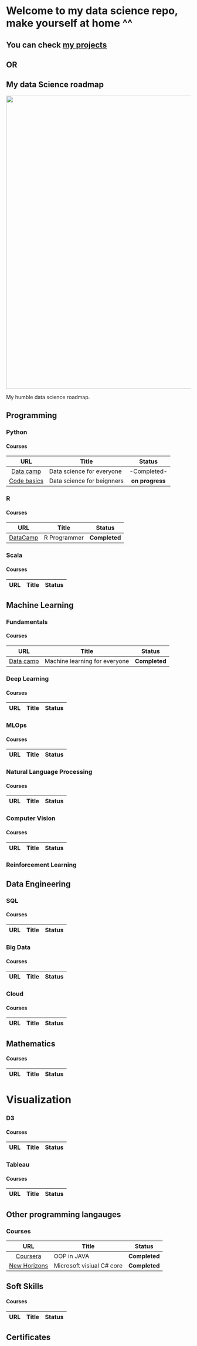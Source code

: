 # Welcome to my data science repo, make yourself at home ^^

## You can check [my projects](https://github.com/Strikoder/Data-Science/tree/main/Projects)
## OR
## My data Science roadmap

<p align="center"> 
<img src="https://cdn.sketchbubble.com/pub/media/catalog/product/optimized1/b/d/bd0564b818cb41808ba50fb0e3437d0f6c790e6161d0b15eeabed30068e45073/data-science-roadmap-slide2.png" width="800">
</p>

My humble data science roadmap.

## Programming
### Python
#### Courses
| URL | Title | Status |
| :---: | --- | :---: |
| [Data camp](https://drive.google.com/file/d/1zRgr_h2ZlE_u-QSVtPybspu2JlD-pzdM/view?usp=sharing) | Data science for everyone | -Completed- |
| [Code basics](https://codebasics.io/courses/data-science-full-course-for-beginners)|Data science for beignners|**on progress**|


### R
#### Courses
| URL | Title | Status |
| :---: | --- | :---: |
| [DataCamp](https://www.datacamp.com/tracks/r-programmer) | R Programmer | **Completed** |

### Scala
#### Courses
| URL | Title | Status |
| :---: | --- | :---: |



## Machine Learning
### Fundamentals
#### Courses
| URL | Title | Status |
| :---: | --- | :---: |
| [Data camp](https://drive.google.com/file/d/1zRgr_h2ZlE_u-QSVtPybspu2JlD-pzdM/view?usp=sharing) | Machine learning for everyone | **Completed** |


### Deep Learning
#### Courses
| URL | Title | Status |
| :---: | --- | :---: |


### MLOps
#### Courses
| URL | Title | Status |
| :---: | --- | :---: |


### Natural Language Processing
#### Courses
| URL | Title | Status |
| :---: | --- | :---: |


### Computer Vision
#### Courses
| URL | Title | Status |
| :---: | --- | :---: |

### Reinforcement Learning

## Data Engineering
### SQL
#### Courses
| URL | Title | Status |
| :---: | --- | :---: |

### Big Data
#### Courses
| URL | Title | Status |
| :---: | --- | :---: |


### Cloud
#### Courses
| URL | Title | Status |
| :---: | --- | :---: |


## Mathematics
#### Courses
| URL | Title | Status |
| :---: | --- | :---: |


# Visualization
### D3
#### Courses
| URL | Title | Status |
| :---: | --- | :---: |


### Tableau
#### Courses
| URL | Title | Status |
| :---: | --- | :---: |

## Other programming langauges
### Courses
| URL | Title | Status |
| :---: | --- | :---: |
|[Coursera](https://drive.google.com/file/d/1-f6L78jb1Q8xMg-NzpNO9rT36GPx2BgA/view?usp=sharing) | OOP in JAVA | **Completed** |
|[New Horizons](https://drive.google.com/drive/folders/1O5hJH5ZXOzF1LDHDODY39bKeiXOJ5Ejc)|Microsoft visiual C# core|**Completed**|

## Soft Skills
#### Courses
| URL | Title | Status |
| :---: | --- | :---: |

## Certificates

